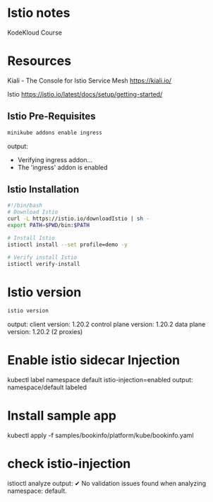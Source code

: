 # Istio notes
KodeKloud Course

# Resources
Kiali - The Console for Istio Service Mesh
https://kiali.io/

Istio
https://istio.io/latest/docs/setup/getting-started/

## Istio Pre-Requisites
```bash
minikube addons enable ingress
```
output: 
* Verifying ingress addon...
* The 'ingress' addon is enabled

## Istio Installation

```bash
#!/bin/bash
# Download Istio
curl -L https://istio.io/downloadIstio | sh -
export PATH=$PWD/bin:$PATH

# Install Istio
istioctl install --set profile=demo -y

# Verify install Istio
istioctl verify-install
```
# Istio version
```bash
istio version
```
output: 
client version: 1.20.2
control plane version: 1.20.2
data plane version: 1.20.2 (2 proxies)

# Enable istio sidecar Injection
kubectl label namespace default istio-injection=enabled
output: namespace/default labeled
# Install sample app
kubectl apply -f samples/bookinfo/platform/kube/bookinfo.yaml

# check istio-injection
istioctl analyze
output: ✔ No validation issues found when analyzing namespace: default.